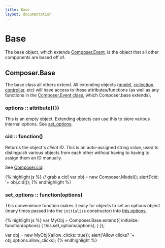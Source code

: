 ```yaml
---
title: Base
layout: documentation
---
```


# Base

The base object, which extends [Composer.Event](/composer.js/docs/event), is the
object that all other components are based off of.

## Composer.Base

The base class all others extend. All extending objects ([model](/composer.js/docs/model),
[collection](/composer.js/docs/collection), [controller](/composer.js/docs/controller),
etc) will have access to these attributes/functions (as well as any functions in
the [Composer.Event class](/composer.js/docs/event#composer-event), which
Composer.base extends).

### options :: attribute({})

This is an empty object. Extending objects can use this to store various
internal options. See [set_options](#set-options).

### cid :: function()

Returns the object's *client ID*. This is an auto-assigned string value, used to
distinguish various objects from each other *without* having to having to assign
them an ID manually.

See [Composer.cid](/composer.js/docs/util#composer-cid).

{% highlight js %}
// grab a cid!
var obj = new Composer.Model();
alert('cid: '+ obj.cid());
{% endhighlight %}

### set_options :: function(options)

This convenience function makes it easy for objects to set an options object
(many times passed into the `initialize` constructor) into [this.options](#options).

{% highlight js %}
var MyObj = Composer.Base.extend({
    initialize: function(options)
    {
        this.set_options(options);
    }
});

var obj = new MyObj({allow_clicks: true});
alert('Allow clicks? '+ obj.options.allow_clicks);
{% endhighlight %}

